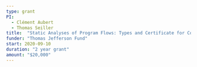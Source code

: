```yaml
---
type: grant
PI:
  - Clément Aubert
  - Thomas Seiller
title:  "Static Analyses of Program Flows: Types and Certificate for Complexity"
funder: "Thomas Jefferson Fund"
start: 2020-09-10
duration: "2 year grant"
amount: "$20,000"
---
```

